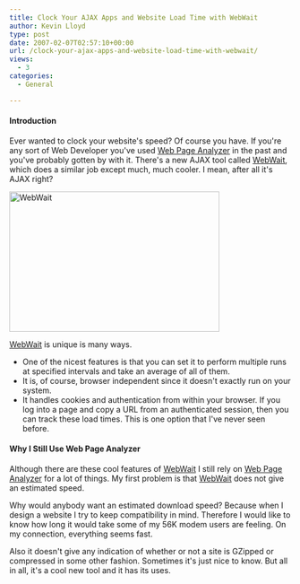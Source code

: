 ```yaml
---
title: Clock Your AJAX Apps and Website Load Time with WebWait
author: Kevin Lloyd
type: post
date: 2007-02-07T02:57:10+00:00
url: /clock-your-ajax-apps-and-website-load-time-with-webwait/
views:
  - 3
categories:
  - General

---
```

#### Introduction

Ever wanted to clock your website's speed? Of course you have. If you're any sort of Web Developer you've used [Web Page Analyzer][1] in the past and you've probably gotten by with it. There's a new AJAX tool called [WebWait][2], which does a similar job except much, much cooler. I mean, after all it's AJAX right?

<a href="/wp-content/uploads/webwait.png" rel="lightbox"  ><img src="/wp-content/uploads/.thumbs/.webwait.png" alt="WebWait" title="WebWait" width="375" height="250" border="0" /></a>

[WebWait][2] is unique is many ways.

  * One of the nicest features is that you can set it to perform multiple runs at specified intervals and take an average of all of them.
  * It is, of course, browser independent since it doesn't exactly run on your system.
  * It handles cookies and authentication from within your browser. If you log into a page and copy a URL from an authenticated session, then you can track these load times. This is one option that I've never seen before.

#### Why I Still Use Web Page Analyzer

Although there are these cool features of [WebWait][2] I still rely on [Web Page Analyzer][1] for a lot of things. My first problem is that [WebWait][2] does not give an estimated speed.

Why would anybody want an estimated download speed? Because when I design a website I try to keep compatibility in mind. Therefore I would like to know how long it would take some of my 56K modem users are feeling. On my connection, everything seems fast.

Also it doesn't give any indication of whether or not a site is GZipped or compressed in some other fashion. Sometimes it's just nice to know. But all in all, it's a cool new tool and it has its uses.

 [1]: http://www.websiteoptimization.com/services/analyze/
 [2]: http://www.webwait.com